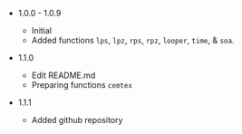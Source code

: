 - 1.0.0 - 1.0.9
  - Initial
  - Added functions `lps`, `lpz`, `rps`, `rpz`, `looper`, `time`, & `soa`.

- 1.1.0
  - Edit README.md
  - Preparing functions `cemtex`

- 1.1.1
  - Added github repository
